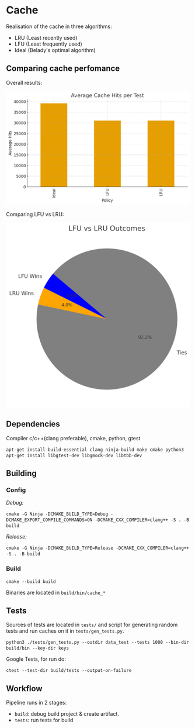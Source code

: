 # Cache

Realisation of the cache in three algorithms: 
- LRU (Least recently used)
- LFU (Least frequently used)
- Ideal (Belady's optimal algorithm)

## Comparing cache perfomance

Overall results:

![](.github/images/results.png)

Comparing LFU vs LRU:

![](.github/images/lru_vs_lfu.png)

## Dependencies

Compiler c/c++(clang preferable), cmake, python, gtest

```shell
apt-get install build-essential clang ninja-build make cmake python3
apt-get install libgtest-dev libgmock-dev libtbb-dev
```

## Building

### Config

*Debug:*
```shell
cmake -G Ninja -DCMAKE_BUILD_TYPE=Debug -DCMAKE_EXPORT_COMPILE_COMMANDS=ON -DCMAKE_CXX_COMPILER=clang++ -S . -B build
```
*Release:*
```shell
cmake -G Ninja -DCMAKE_BUILD_TYPE=Release -DCMAKE_CXX_COMPILER=clang++ -S . -B build
```

### Build
```
cmake --build build
```

Binaries are located in `build/bin/cache_*`

## Tests

Sources of tests are located in `tests/` and script for generating random tests and run caches on it in `tests/gen_tests.py`.

```shell
python3 ./tests/gen_tests.py --outdir data_test --tests 1000 --bin-dir build/bin --key-dir keys
```

Google Tests, for run do:

```shell
ctest --test-dir build/tests --output-on-failure
```

## Workflow

Pipeline runs in 2 stages:
- `build`: debug build project & create artifact.
- `tests`: run tests for build